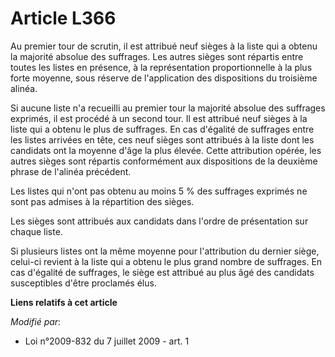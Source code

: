 # Article L366

Au premier tour de scrutin, il est attribué neuf sièges à la liste qui a obtenu la majorité absolue des suffrages. Les autres
sièges sont répartis entre toutes les listes en présence, à la représentation proportionnelle à la plus forte moyenne, sous
réserve de l'application des dispositions du troisième alinéa.

Si aucune liste n'a recueilli au premier tour la majorité absolue des suffrages exprimés, il est procédé à un second tour. Il
est attribué neuf sièges à la liste qui a obtenu le plus de suffrages. En cas d'égalité de suffrages entre les listes
arrivées en tête, ces neuf sièges sont attribués à la liste dont les candidats ont la moyenne d'âge la plus élevée. Cette
attribution opérée, les autres sièges sont répartis conformément aux dispositions de la deuxième phrase de l'alinéa
précédent.

Les listes qui n'ont pas obtenu au moins 5 % des suffrages exprimés ne sont pas admises à la répartition des sièges.

Les sièges sont attribués aux candidats dans l'ordre de présentation sur chaque liste.

Si plusieurs listes ont la même moyenne pour l'attribution du dernier siège, celui-ci revient à la liste qui a obtenu le plus
grand nombre de suffrages. En cas d'égalité de suffrages, le siège est attribué au plus âgé des candidats susceptibles d'être
proclamés élus.

**Liens relatifs à cet article**

_Modifié par_:

  - Loi n°2009-832 du 7 juillet 2009 - art. 1
